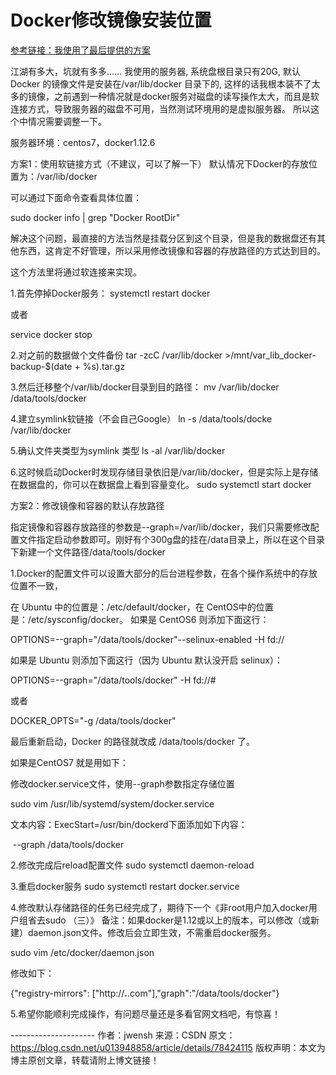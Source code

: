 # Docker修改镜像安装位置

[参考链接：我使用了最后提供的方案](https://blog.csdn.net/doctorone/article/details/88399533)

江湖有多大，坑就有多多……
我使用的服务器, 系统盘根目录只有20G, 默认Docker 的镜像文件是安装在/var/lib/docker 目录下的, 这样的话我根本装不了太多的镜像，之前遇到一种情况就是docker服务对磁盘的读写操作太大，而且是软连接方式，导致服务器的磁盘不可用，当然测试环境用的是虚拟服务器。 所以这个中情况需要调整一下。

服务器环境：centos7，docker1.12.6

方案1：使用软链接方式（不建议，可以了解一下）
默认情况下Docker的存放位置为：/var/lib/docker

可以通过下面命令查看具体位置：

sudo docker info | grep "Docker RootDir"

解决这个问题，最直接的方法当然是挂载分区到这个目录，但是我的数据盘还有其他东西，这肯定不好管理，所以采用修改镜像和容器的存放路径的方式达到目的。

这个方法里将通过软连接来实现。

 

1.首先停掉Docker服务：
systemctl restart docker

或者

service docker stop

2.对之前的数据做个文件备份
tar -zcC /var/lib/docker >/mnt/var_lib_docker-backup-$(date + %s).tar.gz

3.然后迁移整个/var/lib/docker目录到目的路径：
mv /var/lib/docker /data/tools/docker

4.建立symlink软链接（不会自己Google）
ln -s /data/tools/docke /var/lib/docker

5.确认文件夹类型为symlink 类型
ls -al /var/lib/docker

6.这时候启动Docker时发现存储目录依旧是/var/lib/docker，但是实际上是存储在数据盘的，你可以在数据盘上看到容量变化。
sudo systemctl start docker

方案2：修改镜像和容器的默认存放路径
 

指定镜像和容器存放路径的参数是--graph=/var/lib/docker，我们只需要修改配置文件指定启动参数即可。刚好有个300g盘的挂在/data目录上，所以在这个目录下新建一个文件路径/data/tools/docker

1.Docker的配置文件可以设置大部分的后台进程参数，在各个操作系统中的存放位置不一致，

在 Ubuntu 中的位置是：/etc/default/docker，在 CentOS中的位置是：/etc/sysconfig/docker。
如果是 CentOS6 则添加下面这行：

OPTIONS=--graph="/data/tools/docker"--selinux-enabled -H fd://

 

如果是 Ubuntu 则添加下面这行（因为 Ubuntu 默认没开启 selinux）：

OPTIONS=--graph="/data/tools/docker" -H fd://#

或者

DOCKER_OPTS="-g /data/tools/docker"

 

最后重新启动，Docker 的路径就改成 /data/tools/docker 了。

如果是CentOS7 就是用如下：

修改docker.service文件，使用--graph参数指定存储位置

sudo  vim  /usr/lib/systemd/system/docker.service 

文本内容：ExecStart=/usr/bin/dockerd下面添加如下内容：

​      --graph /data/tools/docker

 

2.修改完成后reload配置文件
sudo systemctl daemon-reload

3.重启docker服务
sudo systemctl  restart docker.service

4.修改默认存储路径的任务已经完成了，期待下一个《非root用户加入docker用户组省去sudo （三）》
备注：如果docker是1.12或以上的版本，可以修改（或新建）daemon.json文件。修改后会立即生效，不需重启docker服务。

sudo  vim  /etc/docker/daemon.json

修改如下：

{"registry-mirrors": ["http://***.***.com"],"graph":"/data/tools/docker"}

 5.希望你能顺利完成操作，有问题尽量还是多看官网文档吧，有惊喜！

\--------------------- 
作者：jwensh 
来源：CSDN 
原文：https://blog.csdn.net/u013948858/article/details/78424115 
版权声明：本文为博主原创文章，转载请附上博文链接！